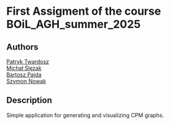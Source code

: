 # First Assigment of the course BOiL_AGH_summer_2025

## Authors
[Patryk Twardosz](https://github.com/Twarug)  
[Michał Ślęzak](https://github.com/MSiorr)  
[Bartosz Pajda](https://github.com/BPajda)  
[Szymon Nowak](https://github.com/Szymon-Nowaq)  

## Description

Simple application for generating and visualizing CPM graphs.
